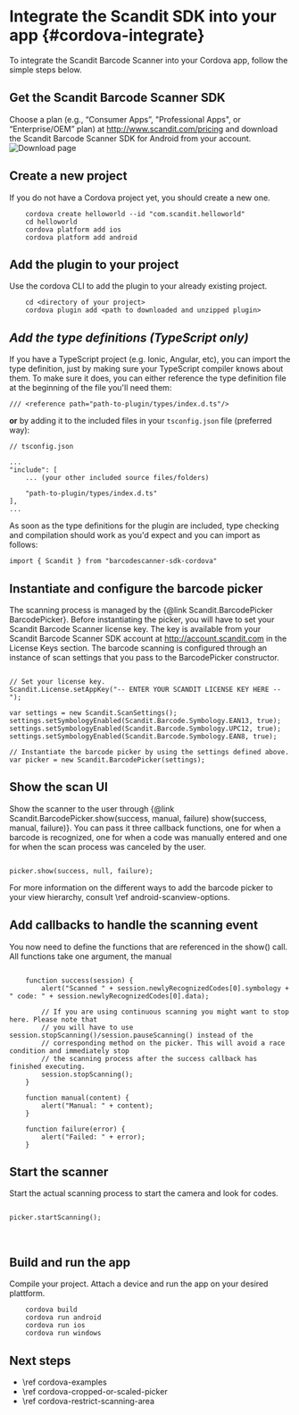 Integrate the Scandit SDK into your app     {#cordova-integrate}
===================================

To integrate the Scandit Barcode Scanner into your Cordova app, follow the simple steps below.

## Get the Scandit Barcode Scanner SDK

Choose a plan (e.g., “Consumer Apps”, "Professional Apps", or “Enterprise/OEM” plan) at http://www.scandit.com/pricing and download the Scandit Barcode Scanner SDK for Android from your account.
<br/>
![Download page](img/cordova/DownloadPage.png)
<br/>


## Create a new project

If you do not have a Cordova project yet, you should create a new one.

~~~~~~~~~~~~~~~~~~~~~~~~~~~~~~~~~~~~{.java}
    cordova create helloworld --id "com.scandit.helloworld"
    cd helloworld
    cordova platform add ios
    cordova platform add android
~~~~~~~~~~~~~~~~~~~~~~~~~~~~~~~~~~~~


## Add the plugin to your project

Use the cordova CLI to add the plugin to your already existing project.

~~~~~~~~~~~~~~~~~~~~~~~~~~~~~~~~~~~~{.java}
    cd <directory of your project>
	cordova plugin add <path to downloaded and unzipped plugin>
~~~~~~~~~~~~~~~~~~~~~~~~~~~~~~~~~~~~


## _Add the type definitions (TypeScript only)_

If you have a TypeScript project (e.g. Ionic, Angular, etc), you can import the type definition, just by making sure
your TypeScript compiler knows about them. To make sure it does, you can either reference the type definition file at
the beginning of the file you'll need them:

~~~~~~~~~~~~~~~~~~~~~~~~~~~~~~~~~~~~{.javascript}
/// <reference path="path-to-plugin/types/index.d.ts"/>
~~~~~~~~~~~~~~~~~~~~~~~~~~~~~~~~~~~~

**or** by adding it to the included files in your `tsconfig.json` file (preferred way):

~~~~~~~~~~~~~~~~~~~~~~~~~~~~~~~~~~~~{.javascript}
// tsconfig.json

...
"include": [
    ... (your other included source files/folders)

    "path-to-plugin/types/index.d.ts"
],
...
~~~~~~~~~~~~~~~~~~~~~~~~~~~~~~~~~~~~

As soon as the type definitions for the plugin are included, type checking and compilation should work as you'd expect
and you can import as follows:

~~~~~~~~~~~~~~~~~~~~~~~~~~~~~~~~~~~~{.javascript}
import { Scandit } from "barcodescanner-sdk-cordova"
~~~~~~~~~~~~~~~~~~~~~~~~~~~~~~~~~~~~

## Instantiate and configure the barcode picker

The scanning process is managed by the {@link Scandit.BarcodePicker BarcodePicker}. Before instantiating the picker, you will have to set your Scandit Barcode Scanner license key. The key is available from your Scandit Barcode Scanner SDK account at http://account.scandit.com in the License Keys section. The barcode scanning is configured through an instance of scan settings that you pass to the BarcodePicker constructor.

~~~~~~~~~~~~~~~~{.java}

// Set your license key.
Scandit.License.setAppKey("-- ENTER YOUR SCANDIT LICENSE KEY HERE --");

var settings = new Scandit.ScanSettings();
settings.setSymbologyEnabled(Scandit.Barcode.Symbology.EAN13, true);
settings.setSymbologyEnabled(Scandit.Barcode.Symbology.UPC12, true);
settings.setSymbologyEnabled(Scandit.Barcode.Symbology.EAN8, true);

// Instantiate the barcode picker by using the settings defined above.
var picker = new Scandit.BarcodePicker(settings);

~~~~~~~~~~~~~~~~


## Show the scan UI

Show the scanner to the user through {@link Scandit.BarcodePicker.show(success, manual, failure) show(success, manual, failure)}. You can pass it three callback functions, one for when a barcode is recognized, one for when a code was manually entered and one for when the scan process was canceled by the user.

~~~~~~~~~~~~~~~~{.java}

picker.show(success, null, failure);

~~~~~~~~~~~~~~~~

For more information on the different ways to add the barcode picker to your view hierarchy, consult \ref android-scanview-options.


## Add callbacks to handle the scanning event

You now need to define the functions that are referenced in the show() call. All functions take one argument, the manual

~~~~~~~~~~~~~~~~{.java}

	function success(session) {
		alert("Scanned " + session.newlyRecognizedCodes[0].symbology + " code: " + session.newlyRecognizedCodes[0].data);

		// If you are using continuous scanning you might want to stop here. Please note that
		// you will have to use session.stopScanning()/session.pauseScanning() instead of the
		// corresponding method on the picker. This will avoid a race condition and immediately stop
		// the scanning process after the success callback has finished executing.
		session.stopScanning();
	}

	function manual(content) {
		alert("Manual: " + content);
	}

	function failure(error) {
		alert("Failed: " + error);
	}

~~~~~~~~~~~~~~~~


## Start the scanner

Start the actual scanning process to start the camera and look for codes.

~~~~~~~~~~~~~~~~{.java}

picker.startScanning();

~~~~~~~~~~~~~~~~

<br/>

## Build and run the app

Compile your project. Attach a device and run the app on your desired plattform.

~~~~~~~~~~~~~~~~~~~~~~~~~~~~~~~~~~~~{.java}
    cordova build
    cordova run android
    cordova run ios
    cordova run windows
~~~~~~~~~~~~~~~~~~~~~~~~~~~~~~~~~~~~

## Next steps

* \ref cordova-examples
* \ref cordova-cropped-or-scaled-picker
* \ref cordova-restrict-scanning-area

